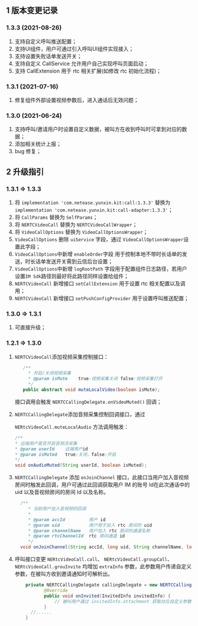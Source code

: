 ## 1 版本变更记录

### 1.3.3 (2021-08-26)

1. 支持自定义呼叫推送配置；
2. 支持UI组件，用户可通过引入呼叫UI组件实现接入；
3. 支持设置失败话单发送开关；
4. 支持自定义 CallService 允许用户自己实现呼叫⻚面启动；
5. 支持 CallExtension 用于 rtc 相关扩展(如修改 rtc 初始化流程)；

### 1.3.1 (2021-07-16)

1. 修复组件外部设置视频参数后，进入通话后无效问题；

### 1.3.0 (2021-06-24)

1. 支持呼叫/邀请用户时设置自定义数据，被叫方在收到呼叫时可拿到对应的数据；
2. 添加相关统计上报；
3. bug 修复；



## 2 升级指引

### 1.3.1 => 1.3.3

1. 将 `implementation 'com.netease.yunxin.kit:call:1.3.3'` 替换为 `implementation 'com.netease.yunxin.kit:call-adapter:1.3.3'`；
2. 将 `CallParams` 替换为 `SelfParams`；
3. 将 `NERTCVideoCall` 替换为 `NERTCVideoCallWrapper`；
4. 将 `VideoCallOptions` 替换为 `VideoCallOptionsWrapper`；
5. `VideoCallOptions` 删除 `uiService` 字段，通过 `VideoCallOptionsWrapper`设置此字段；
6. `VideoCallOptions`中新增 `enableOrder`字段 用于控制本地不带时长话单的发送，时长话单发送开关需到云信后台设置；
7. `VideoCallOptions`中新增 `logRootPath` 字段用于配置组件日志路径，若用户设置`IM Sdk`路径则最好将此路径同样设置给组件；
8. `NERTCVideoCall` 新增接口 `setCallExtension` 用于设置 rtc 相关配置以及调用；
9. `NERTCVideoCall` 新增接口 `setPushConfigProvider` 用于设置呼叫推送配置；

### 1.3.0 => 1.3.1

1. 可直接升级；

### 1.2.1 => 1.3.0

1. `NERTCVideoCall`添加视频采集控制接口：

   ```java
      /**
      	* 开启/关闭视频采集
      	* @param isMute    true:视频采集关闭 false:视频采集打开
      	*/
      public abstract void muteLocalVideo(boolean isMute);
   ```

   接口调用会触发 `NERTCCallingDelegate.onVideoMuted()` 回调；

2. `NERTCCallingDelegate`添加音频采集控制回调接口，通过 

   `NERtcVideoCall.muteLocalAudio` 方法调用触发：

      ```java
   /**
   	* 远端用户是否开启音频流采集
   	* @param userId    远端用户id
   	* @param isMuted   true:关闭，false:开启
   	*/
   void onAudioMuted(String userId, boolean isMuted);
      ```

3. `NERTCCallingDelegate` 添加 `onJoinChannel` 接口，此接口当用户加入音视频房间时触发此回调，用户可通过此回调获取用户 IM 的账号 Id在此次通话中的 uid 以及音视频房间的房间 Id 以及名称。

   ```java
     /**
     	* 当前用户加入音视频的回调
     	*
     	* @param accId         用户 id
     	* @param uid           用户用于加入 rtc 房间的 uid
     	* @param channelName   用户加入 rtc 房间的通道名称
     	* @param rtcChannelId  rtc 房间通道 id
     	*/
     void onJoinChannel(String accId, long uid, String channelName, long rtcChannelId);
   ```

4. 呼叫接口变更  `NERtcVideoCall.call`、 `NERtcVideoCall.groupCall`、 `NERtcVideoCall.grouInvite` 均增加 `extraInfo` 参数，此参数用户传递自定义参数，在被叫方收到邀请通知时可解析出。

   ```java
       private NERTCCallingDelegate callingDelegate = new NERTCCallingDelegate() {
              @Override
              public void onInvited(InvitedInfo invitedInfo) {
                  // 被叫用户通过 invitedInfo.attachment 获取对应自定义参数；
              }
         //......
       }
   ```

